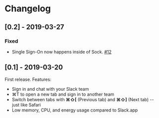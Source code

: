 # Changelog

## [0.2] - 2019-03-27
### Fixed
- Single Sign-On now happens inside of Sock. [#12](https://github.com/roadfire/Sock/issues/12)

## [0.1] - 2019-03-20
First release. Features:

- Sign in and chat with your Slack team
- ⌘T to open a new tab and sign in to another team
- Switch between tabs with **⌘⇧[** (Previous tab) and **⌘⇧]** (Next tab) -- just like Safari
- Low memory, CPU, and energy usage compared to Slack.app